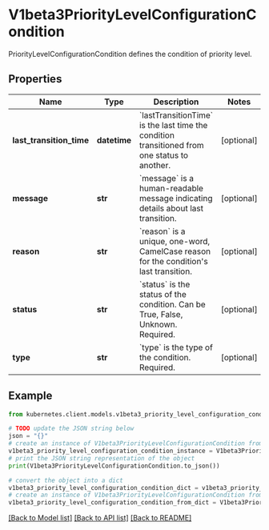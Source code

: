 # V1beta3PriorityLevelConfigurationCondition

PriorityLevelConfigurationCondition defines the condition of priority level.

## Properties

Name | Type | Description | Notes
------------ | ------------- | ------------- | -------------
**last_transition_time** | **datetime** | &#x60;lastTransitionTime&#x60; is the last time the condition transitioned from one status to another. | [optional] 
**message** | **str** | &#x60;message&#x60; is a human-readable message indicating details about last transition. | [optional] 
**reason** | **str** | &#x60;reason&#x60; is a unique, one-word, CamelCase reason for the condition&#39;s last transition. | [optional] 
**status** | **str** | &#x60;status&#x60; is the status of the condition. Can be True, False, Unknown. Required. | [optional] 
**type** | **str** | &#x60;type&#x60; is the type of the condition. Required. | [optional] 

## Example

```python
from kubernetes.client.models.v1beta3_priority_level_configuration_condition import V1beta3PriorityLevelConfigurationCondition

# TODO update the JSON string below
json = "{}"
# create an instance of V1beta3PriorityLevelConfigurationCondition from a JSON string
v1beta3_priority_level_configuration_condition_instance = V1beta3PriorityLevelConfigurationCondition.from_json(json)
# print the JSON string representation of the object
print(V1beta3PriorityLevelConfigurationCondition.to_json())

# convert the object into a dict
v1beta3_priority_level_configuration_condition_dict = v1beta3_priority_level_configuration_condition_instance.to_dict()
# create an instance of V1beta3PriorityLevelConfigurationCondition from a dict
v1beta3_priority_level_configuration_condition_from_dict = V1beta3PriorityLevelConfigurationCondition.from_dict(v1beta3_priority_level_configuration_condition_dict)
```
[[Back to Model list]](../README.md#documentation-for-models) [[Back to API list]](../README.md#documentation-for-api-endpoints) [[Back to README]](../README.md)



